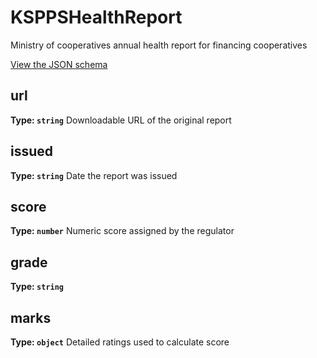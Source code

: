 # KSPPSHealthReport

Ministry of cooperatives annual health report for financing cooperatives

[View the JSON schema](../dist/schemas/kspps-health-report.schema.json)



## url


**Type: `string`**
Downloadable URL of the original report


## issued


**Type: `string`**
Date the report was issued


## score


**Type: `number`**
Numeric score assigned by the regulator


## grade


**Type: `string`**



## marks


**Type: `object`**
Detailed ratings used to calculate score

<!-- END of schema.properties.forEach -->


